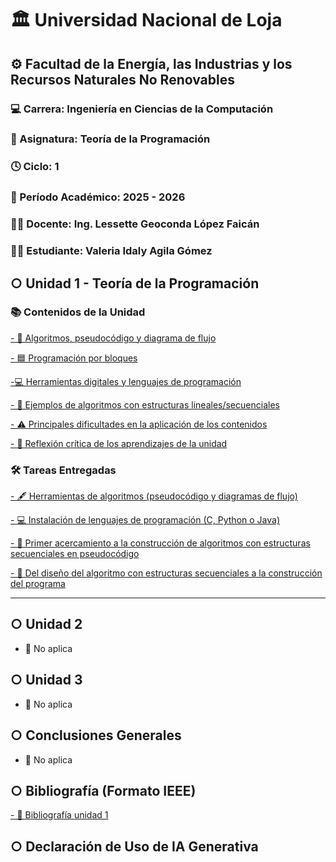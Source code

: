 # 🏛️ Universidad Nacional de Loja  
## ⚙️ Facultad de la Energía, las Industrias y los Recursos Naturales No Renovables  
### 💻 Carrera: Ingeniería en Ciencias de la Computación  
### 📘 Asignatura: Teoría de la Programación  
### 🕓 Ciclo: 1  
### 📅 Período Académico: 2025 - 2026  
### 👩‍🏫 Docente: Ing. Lessette Geoconda López Faicán  
### 👩‍🎓 Estudiante: Valeria Idaly Agila Gómez  
## ○ Unidad 1 - Teoría de la Programación

### 📚 Contenidos de la Unidad
 [- 🧩 Algoritmos, pseudocódigo y diagrama de flujo](Algoritmos.md)
 
[- 🟦 Programación por bloques](bloques.md)

[-💻 Herramientas digitales y lenguajes de programación](herramientas.md)

[- 📂 Ejemplos de algoritmos con estructuras lineales/secuenciales](ejemplos.md)

[- ⚠️ Principales dificultades en la aplicación de los contenidos](dificultades.md)

[- 📝 Reflexión crítica de los aprendizajes de la unidad](reflexion.md)

### 🛠️ Tareas Entregadas
[- 🖋️ Herramientas de algoritmos (pseudocódigo y diagramas de flujo)](herramientaalgo.md)

[- 💻 Instalación de lenguajes de programación (C, Python o Java)](instalacion.md)

[- 🚀 Primer acercamiento a la construcción de algoritmos con estructuras secuenciales en pseudocódigo](primer.md)

[- 🔹 Del diseño del algoritmo con estructuras secuenciales a la construcción del programa](diseño.md)

---

## ○ Unidad 2
- 🚫 No aplica

## ○ Unidad 3
- 🚫 No aplica

## ○ Conclusiones Generales
- 🚫 No aplica

## ○ Bibliografía (Formato IEEE)
 [- 🧩 Bibliografía unidad 1](bibliofragiaunidad1.md)
 


## ○ Declaración de Uso de IA Generativa
